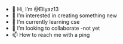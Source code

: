 - 👋 Hi, I’m @Eliyaz13
- 👀 I’m interested in creating something new 
- 🌱 I’m currently learning cse
- 💞️ I’m looking to collaborate -not yet
- 📫 How to reach me with a ping

<!---
Eliyaz13/Eliyaz13 is a ✨ special ✨ repository because its `README.md` (this file) appears on your GitHub profile.
You can click the Preview link to take a look at your changes.
--->

